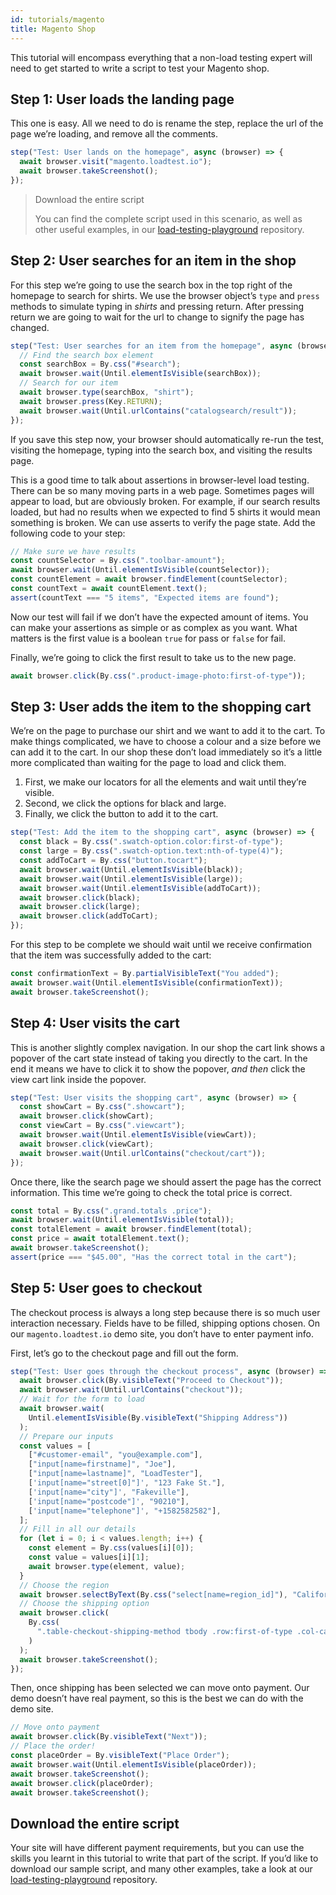 ```yaml
---
id: tutorials/magento
title: Magento Shop
---
```


This tutorial will encompass everything that a non-load testing expert will need to get started to write a script to test your Magento shop.

## Step 1: User loads the landing page

This one is easy. All we need to do is rename the step, replace the url of the page we’re loading, and remove all the comments.

```typescript
step("Test: User lands on the homepage", async (browser) => {
  await browser.visit("magento.loadtest.io");
  await browser.takeScreenshot();
});
```

> Download the entire script
>
> You can find the complete script used in this scenario, as well as other useful examples, in our [load-testing-playground](https://github.com/flood-io/load-testing-playground/tree/master/element) repository.

## Step 2: User searches for an item in the shop

For this step we’re going to use the search box in the top right of the homepage to search for shirts. We use the browser object’s `type` and `press` methods to simulate typing in _shirts_ and pressing return. After pressing return we are going to wait for the url to change to signify the page has changed.

```typescript
step("Test: User searches for an item from the homepage", async (browser) => {
  // Find the search box element
  const searchBox = By.css("#search");
  await browser.wait(Until.elementIsVisible(searchBox));
  // Search for our item
  await browser.type(searchBox, "shirt");
  await browser.press(Key.RETURN);
  await browser.wait(Until.urlContains("catalogsearch/result"));
});
```

If you save this step now, your browser should automatically re-run the test, visiting the homepage, typing into the search box, and visiting the results page.

This is a good time to talk about assertions in browser-level load testing. There can be so many moving parts in a web page. Sometimes pages will appear to load, but are obviously broken. For example, if our search results loaded, but had no results when we expected to find 5 shirts it would mean something is broken. We can use asserts to verify the page state. Add the following code to your step:

```typescript
// Make sure we have results
const countSelector = By.css(".toolbar-amount");
await browser.wait(Until.elementIsVisible(countSelector));
const countElement = await browser.findElement(countSelector);
const countText = await countElement.text();
assert(countText === "5 items", "Expected items are found");
```

Now our test will fail if we don’t have the expected amount of items. You can make your assertions as simple or as complex as you want. What matters is the first value is a boolean `true` for pass or `false` for fail.

Finally, we’re going to click the first result to take us to the new page.

```typescript
await browser.click(By.css(".product-image-photo:first-of-type"));
```

## Step 3: User adds the item to the shopping cart

We’re on the page to purchase our shirt and we want to add it to the cart. To make things complicated, we have to choose a colour and a size before we can add it to the cart. In our shop these don’t load immediately so it’s a little more complicated than waiting for the page to load and click them.

1. First, we make our locators for all the elements and wait until they’re visible.
2. Second, we click the options for black and large.
3. Finally, we click the button to add it to the cart.

```typescript
step("Test: Add the item to the shopping cart", async (browser) => {
  const black = By.css(".swatch-option.color:first-of-type");
  const large = By.css(".swatch-option.text:nth-of-type(4)");
  const addToCart = By.css("button.tocart");
  await browser.wait(Until.elementIsVisible(black));
  await browser.wait(Until.elementIsVisible(large));
  await browser.wait(Until.elementIsVisible(addToCart));
  await browser.click(black);
  await browser.click(large);
  await browser.click(addToCart);
});
```

For this step to be complete we should wait until we receive confirmation that the item was successfully added to the cart:

```typescript
const confirmationText = By.partialVisibleText("You added");
await browser.wait(Until.elementIsVisible(confirmationText));
await browser.takeScreenshot();
```

## Step 4: User visits the cart

This is another slightly complex navigation. In our shop the cart link shows a popover of the cart state instead of taking you directly to the cart. In the end it means we have to click it to show the popover, _and then_ click the view cart link inside the popover.

```typescript
step("Test: User visits the shopping cart", async (browser) => {
  const showCart = By.css(".showcart");
  await browser.click(showCart);
  const viewCart = By.css(".viewcart");
  await browser.wait(Until.elementIsVisible(viewCart));
  await browser.click(viewCart);
  await browser.wait(Until.urlContains("checkout/cart"));
});
```

Once there, like the search page we should assert the page has the correct information. This time we’re going to check the total price is correct.

```typescript
const total = By.css(".grand.totals .price");
await browser.wait(Until.elementIsVisible(total));
const totalElement = await browser.findElement(total);
const price = await totalElement.text();
await browser.takeScreenshot();
assert(price === "$45.00", "Has the correct total in the cart");
```

## Step 5: User goes to checkout

The checkout process is always a long step because there is so much user interaction necessary. Fields have to be filled, shipping options chosen. On our `magento.loadtest.io` demo site, you don’t have to enter payment info.

First, let’s go to the checkout page and fill out the form.

```typescript
step("Test: User goes through the checkout process", async (browser) => {
  await browser.click(By.visibleText("Proceed to Checkout"));
  await browser.wait(Until.urlContains("checkout"));
  // Wait for the form to load
  await browser.wait(
    Until.elementIsVisible(By.visibleText("Shipping Address"))
  );
  // Prepare our inputs
  const values = [
    ["#customer-email", "you@example.com"],
    ["input[name=firstname]", "Joe"],
    ["input[name=lastname]", "LoadTester"],
    ['input[name="street[0]"]', "123 Fake St."],
    ['input[name="city"]', "Fakeville"],
    ['input[name="postcode"]', "90210"],
    ['input[name="telephone"]', "+1582582582"],
  ];
  // Fill in all our details
  for (let i = 0; i < values.length; i++) {
    const element = By.css(values[i][0]);
    const value = values[i][1];
    await browser.type(element, value);
  }
  // Choose the region
  await browser.selectByText(By.css("select[name=region_id]"), "California");
  // Choose the shipping option
  await browser.click(
    By.css(
      ".table-checkout-shipping-method tbody .row:first-of-type .col-carrier"
    )
  );
  await browser.takeScreenshot();
});
```

Then, once shipping has been selected we can move onto payment. Our demo doesn’t have real payment, so this is the best we can do with the demo site.

```typescript
// Move onto payment
await browser.click(By.visibleText("Next"));
// Place the order!
const placeOrder = By.visibleText("Place Order");
await browser.wait(Until.elementIsVisible(placeOrder));
await browser.takeScreenshot();
await browser.click(placeOrder);
await browser.takeScreenshot();
```

## Download the entire script

Your site will have different payment requirements, but you can use the skills you learnt in this tutorial to write that part of the script. If you’d like to download our sample script, and many other examples, take a look at our [load-testing-playground][loadtestingplayground] repository.

[loadtestingplayground]: [https://github.com/flood-io/load-testing-playground/tree/master/element/]
